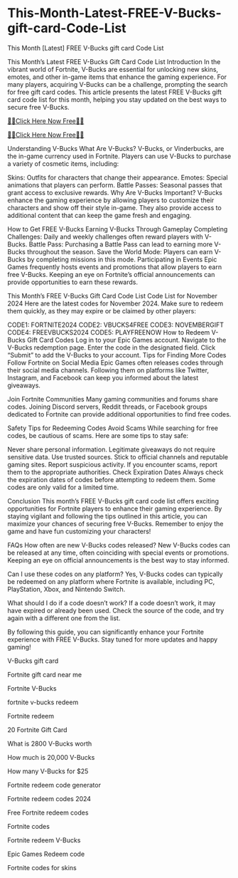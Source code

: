 # This-Month-Latest-FREE-V-Bucks-gift-card-Code-List
This Month [Latest] FREE V-Bucks gift card Code List

This Month’s Latest FREE V-Bucks Gift Card Code List
Introduction
In the vibrant world of Fortnite, V-Bucks are essential for unlocking new skins, emotes, and other in-game items that enhance the gaming experience. For many players, acquiring V-Bucks can be a challenge, prompting the search for free gift card codes. This article presents the latest FREE V-Bucks gift card code list for this month, helping you stay updated on the best ways to secure free V-Bucks.


[🎁🎁Click Here Now Free🎁🎁](https://www.buyredeemcodee.com/)

[🎁🎁Click Here Now Free🎁🎁](https://www.buyredeemcodee.com/)

Understanding V-Bucks
What Are V-Bucks?
V-Bucks, or Vinderbucks, are the in-game currency used in Fortnite. Players can use V-Bucks to purchase a variety of cosmetic items, including:

Skins: Outfits for characters that change their appearance.
Emotes: Special animations that players can perform.
Battle Passes: Seasonal passes that grant access to exclusive rewards.
Why Are V-Bucks Important?
V-Bucks enhance the gaming experience by allowing players to customize their characters and show off their style in-game. They also provide access to additional content that can keep the game fresh and engaging.

How to Get FREE V-Bucks
Earning V-Bucks Through Gameplay
Completing Challenges: Daily and weekly challenges often reward players with V-Bucks.
Battle Pass: Purchasing a Battle Pass can lead to earning more V-Bucks throughout the season.
Save the World Mode: Players can earn V-Bucks by completing missions in this mode.
Participating in Events
Epic Games frequently hosts events and promotions that allow players to earn free V-Bucks. Keeping an eye on Fortnite’s official announcements can provide opportunities to earn these rewards.

This Month’s FREE V-Bucks Gift Card Code List
Code List for November 2024
Here are the latest codes for November 2024. Make sure to redeem them quickly, as they may expire or be claimed by other players:

CODE1: FORTNITE2024
CODE2: VBUCKS4FREE
CODE3: NOVEMBERGIFT
CODE4: FREEVBUCKS2024
CODE5: PLAYFREENOW
How to Redeem V-Bucks Gift Card Codes
Log in to your Epic Games account.
Navigate to the V-Bucks redemption page.
Enter the code in the designated field.
Click “Submit” to add the V-Bucks to your account.
Tips for Finding More Codes
Follow Fortnite on Social Media
Epic Games often releases codes through their social media channels. Following them on platforms like Twitter, Instagram, and Facebook can keep you informed about the latest giveaways.

Join Fortnite Communities
Many gaming communities and forums share codes. Joining Discord servers, Reddit threads, or Facebook groups dedicated to Fortnite can provide additional opportunities to find free codes.

Safety Tips for Redeeming Codes
Avoid Scams
While searching for free codes, be cautious of scams. Here are some tips to stay safe:

Never share personal information. Legitimate giveaways do not require sensitive data.
Use trusted sources. Stick to official channels and reputable gaming sites.
Report suspicious activity. If you encounter scams, report them to the appropriate authorities.
Check Expiration Dates
Always check the expiration dates of codes before attempting to redeem them. Some codes are only valid for a limited time.

Conclusion
This month’s FREE V-Bucks gift card code list offers exciting opportunities for Fortnite players to enhance their gaming experience. By staying vigilant and following the tips outlined in this article, you can maximize your chances of securing free V-Bucks. Remember to enjoy the game and have fun customizing your characters!

FAQs
How often are new V-Bucks codes released?
New V-Bucks codes can be released at any time, often coinciding with special events or promotions. Keeping an eye on official announcements is the best way to stay informed.

Can I use these codes on any platform?
Yes, V-Bucks codes can typically be redeemed on any platform where Fortnite is available, including PC, PlayStation, Xbox, and Nintendo Switch.

What should I do if a code doesn’t work?
If a code doesn’t work, it may have expired or already been used. Check the source of the code, and try again with a different one from the list.

By following this guide, you can significantly enhance your Fortnite experience with FREE V-Bucks. Stay tuned for more updates and happy gaming!


V-Bucks gift card

Fortnite gift card near me

Fortnite V-Bucks

fortnite v-bucks redeem

Fortnite redeem

20 Fortnite Gift Card

What is 2800 V-Bucks worth

How much is 20,000 V-Bucks

How many V-Bucks for $25

Fortnite redeem code generator

Fortnite redeem codes 2024

Free Fortnite redeem codes

Fortnite codes

Fortnite redeem V-Bucks

Epic Games Redeem code

Fortnite codes for skins
